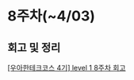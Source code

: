# 8주차(~4/03)

## 회고 및 정리

[[우아한테크코스 4기] level 1 8주차 회고](https://velog.io/@lokba/%EC%9A%B0%EC%95%84%ED%95%9C%ED%85%8C%ED%81%AC%EC%BD%94%EC%8A%A4-4%EA%B8%B0-level-1-8%EC%A3%BC%EC%B0%A8-%ED%9A%8C%EA%B3%A0)
